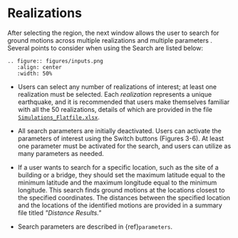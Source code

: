 # Realizations

After selecting the region, the next window allows the user to search for ground motions across multiple realizations and multiple parameters . Several points to consider when using the Search are listed below:

```{eval-rst}
.. figure:: figures/inputs.png
   :align: center
   :width: 50%

```

- Users can select any number of realizations of interest; at least one realization must be selected. 
  Each *realization* represents a unique earthquake, and it is recommended that users make themselves familiar with all the 50 realizations, details of which are provided in the file [`Simulations_Flatfile.xlsx`](Simulations_Flatfile.xlsx).

- All search parameters are initially deactivated. Users can activate the parameters of interest using the Switch buttons (Figures 3-6). 
  At least one parameter must be activated for the search, and users can utilize as many parameters as needed.

- If a user wants to search for a specific location, such as the site of a building or a bridge, they should set the maximum latitude equal to the minimum latitude and the maximum longitude equal to the minimum longitude. 
  This search finds ground motions at the locations closest to the specified coordinates. 
  The distances between the specified location and the locations of the identified motions are provided in a summary file titled *"Distance Results."*
- Search parameters are described in {ref}`parameters`.

